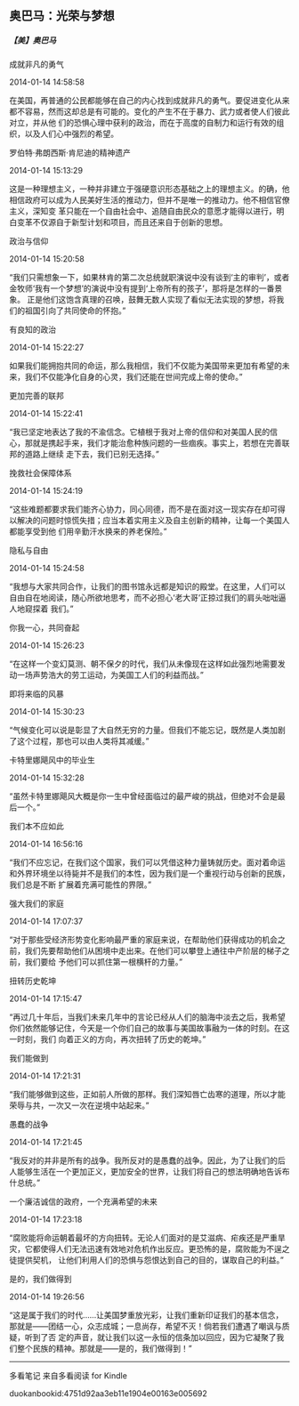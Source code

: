 ## 奥巴马：光荣与梦想

##### 【美】奥巴马

  

  成就非凡的勇气

  

2014-01-14 14:58:58

在美国，再普通的公民都能够在自己的内心找到成就非凡的勇气。要促进变化从来都不容易，然而这却总是有可能的。变化的产生不在于暴力、武力或者使人们彼此对立，并从他
们的恐惧心理中获利的政治，而在于高度的自制力和运行有效的组织，以及人们心中强烈的希望。

  

  罗伯特·弗朗西斯·肯尼迪的精神遗产

  

2014-01-14 15:13:29

这是一种理想主义，一种并非建立于强硬意识形态基础之上的理想主义。的确，他相信政府可以成为人民美好生活的推动力，但并不是唯一的推动力。他不相信官僚主义，深知变
革只能在一个自由社会中、追随自由民众的意愿才能得以进行，明白变革不仅源自于新型计划和项目，而且还来自于创新的思想。

  

  政治与信仰

  

2014-01-14 15:20:58

“我们只需想象一下，如果林肯的第二次总统就职演说中没有谈到‘主的审判’，或者金牧师‘我有一个梦想’的演说中没有提到‘上帝所有的孩子’，那将是怎样的一番景象。
正是他们这饱含真理的召唤，鼓舞无数人实现了看似无法实现的梦想，将我们的祖国引向了共同使命的怀抱。”

  

  有良知的政治

  

2014-01-14 15:22:27

如果我们能拥抱共同的命运，那么我相信，我们不仅能为美国带来更加有希望的未来，我们不仅能净化自身的心灵，我们还能在世间完成上帝的使命。”

  

  更加完善的联邦

  

2014-01-14 15:22:41

“我已坚定地表达了我的不渝信念。它植根于我对上帝的信仰和对美国人民的信心，那就是携起手来，我们才能治愈种族问题的一些痼疾。事实上，若想在完善联邦的道路上继续
走下去，我们已别无选择。”

  

  挽救社会保障体系

  

2014-01-14 15:24:19

“这些难题都要求我们能齐心协力，同心同德，而不是在面对这一现实存在却可得以解决的问题时惊慌失措；应当本着实用主义及自主创新的精神，让每一个美国人都能享受到他
们用辛勤汗水换来的养老保险。”

  

  隐私与自由

  

2014-01-14 15:24:58

“我想与大家共同合作，让我们的图书馆永远都是知识的殿堂。在这里，人们可以自由自在地阅读，随心所欲地思考，而不必担心‘老大哥’正掠过我们的肩头咄咄逼人地窥探着
我们。”

  

  你我一心，共同奋起

  

2014-01-14 15:26:23

“在这样一个变幻莫测、朝不保夕的时代，我们从未像现在这样如此强烈地需要发动一场声势浩大的劳工运动，为美国工人们的利益而战。”

  

  即将来临的风暴

  

2014-01-14 15:30:23

“气候变化可以说是彰显了大自然无穷的力量。但我们不能忘记，既然是人类加剧了这个过程，那也可以由人类将其减缓。”

  

  卡特里娜飓风中的毕业生

  

2014-01-14 15:32:28

“虽然卡特里娜飓风大概是你一生中曾经面临过的最严峻的挑战，但绝对不会是最后一个。”

  

  我们本不应如此

  

2014-01-14 16:56:16

“我们不应忘记，在我们这个国家，我们可以凭借这种力量铸就历史。面对着命运和外界环境坐以待毙并不是我们的本性，因为我们是一个重视行动与创新的民族，我们总是不断
扩展着充满可能性的界限。”

  

  强大我们的家庭

  

2014-01-14 17:07:37

“对于那些受经济形势变化影响最严重的家庭来说，在帮助他们获得成功的机会之前，我们先要帮助他们从困境中走出来。在他们可以攀登上通往中产阶层的梯子之前，我们要给
予他们可以抓住第一根横杆的力量。”

  

  扭转历史乾坤

  

2014-01-14 17:15:47

“再过几十年后，当我们未来几年中的言论已经从人们的脑海中淡去之后，我希望你们依然能够记住，今天是一个你们自己的故事与美国故事融为一体的时刻。在这一时刻，我们
向着正义的方向，再次扭转了历史的乾坤。”

  

  我们能做到

  

2014-01-14 17:21:31

“我们能够做到这些，正如前人所做的那样。我们深知唇亡齿寒的道理，所以才能荣辱与共，一次又一次在逆境中站起来。”

  

  愚蠢的战争

  

2014-01-14 17:21:45

“我反对的并非是所有的战争。我所反对的是愚蠢的战争。因此，为了让我们的后人能够生活在一个更加正义，更加安全的世界，让我们将自己的想法明确地告诉布什总统。”

  

  一个廉洁诚信的政府，一个充满希望的未来

  

2014-01-14 17:23:18

“腐败能将命运朝着最坏的方向扭转。无论人们面对的是艾滋病、疟疾还是严重旱灾，它都使得人们无法迅速有效地对危机作出反应。更恐怖的是，腐败能为不逞之徒提供契机，
让他们利用人们的恐惧与怨恨达到自己的目的，谋取自己的利益。”

  

  是的，我们做得到

  

2014-01-14 19:26:56

“这是属于我们的时代……让美国梦重放光彩，让我们重新印证我们的基本信念，那就是——团结一心，众志成城；一息尚存，希望不灭！倘若我们遭遇了嘲讽与质疑，听到了否
定的声音，就让我们以这一永恒的信条加以回应，因为它凝聚了我们整个民族的精神。那就是——是的，我们做得到！”

* * *

多看笔记 来自多看阅读 for Kindle

duokanbookid:4751d92aa3eb11e1904e00163e005692

